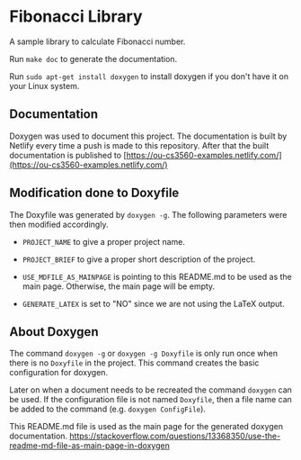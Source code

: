 # Fibonacci Library

A sample library to calculate Fibonacci number.

Run `make doc` to generate the documentation.

Run `sudo apt-get install doxygen` to install doxygen if you don't have it on your Linux system.

## Documentation

Doxygen was used to document this project. The documentation is built by Netlify every time a push is made to this repository.
After that the built documentation is published to [https://ou-cs3560-examples.netlify.com/](https://ou-cs3560-examples.netlify.com/)

## Modification done to Doxyfile

The Doxyfile was generated by `doxygen -g`. The following parameters were then modified accordingly.

- `PROJECT_NAME` to give a proper project name.

- `PROJECT_BRIEF` to give a proper short description of the project.

- `USE_MDFILE_AS_MAINPAGE` is pointing to this README.md to be used as the main page. Otherwise, the main page will be empty.

- `GENERATE_LATEX` is set to "NO" since we are not using the LaTeX output.


## About Doxygen

The command `doxygen -g` or `doxygen -g Doxyfile` is only run once when there is no `Doxyfile` in the project. This command
creates the basic configuration for doxygen.

Later on when a document needs to be recreated the command `doxygen` can be used. If the configuration file is
not named `Doxyfile`, then a file name can be added to the command (e.g. `doxygen ConfigFile`).

This README.md file is used as the main page for the generated doxygen documentation. 
https://stackoverflow.com/questions/13368350/use-the-readme-md-file-as-main-page-in-doxygen

